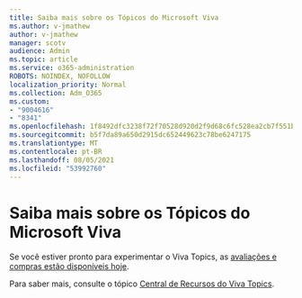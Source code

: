 ```yaml
---
title: Saiba mais sobre os Tópicos do Microsoft Viva
ms.author: v-jmathew
author: v-jmathew
manager: scotv
audience: Admin
ms.topic: article
ms.service: o365-administration
ROBOTS: NOINDEX, NOFOLLOW
localization_priority: Normal
ms.collection: Adm_O365
ms.custom:
- "9004616"
- "8341"
ms.openlocfilehash: 1f8492dfc3238f72f70528d920d2f9d68c6fc528ea2cb7f551b178c163255916
ms.sourcegitcommit: b5f7da89a650d2915dc652449623c78be6247175
ms.translationtype: MT
ms.contentlocale: pt-BR
ms.lasthandoff: 08/05/2021
ms.locfileid: "53992760"
---
```

# <a name="learn-more-about-microsoft-viva-topics"></a>Saiba mais sobre os Tópicos do Microsoft Viva

Se você estiver pronto para experimentar o Viva Topics, as [avaliações e compras estão disponíveis hoje](https://aka.ms/BuyVivaTopics).

Para saber mais, consulte o tópico [Central de Recursos do Viva Topics](https://aka.ms/viva/topics/resources).
